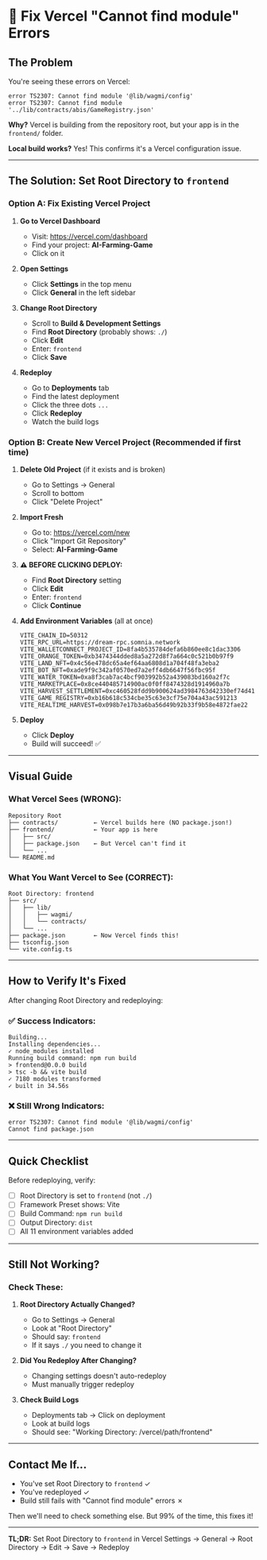 # 🔧 Fix Vercel "Cannot find module" Errors

## The Problem

You're seeing these errors on Vercel:
```
error TS2307: Cannot find module '@lib/wagmi/config'
error TS2307: Cannot find module '../lib/contracts/abis/GameRegistry.json'
```

**Why?** Vercel is building from the repository root, but your app is in the `frontend/` folder.

**Local build works?** Yes! This confirms it's a Vercel configuration issue.

---

## The Solution: Set Root Directory to `frontend`

### Option A: Fix Existing Vercel Project

1. **Go to Vercel Dashboard**
   - Visit: https://vercel.com/dashboard
   - Find your project: **AI-Farming-Game**
   - Click on it

2. **Open Settings**
   - Click **Settings** in the top menu
   - Click **General** in the left sidebar

3. **Change Root Directory**
   - Scroll to **Build & Development Settings**
   - Find **Root Directory** (probably shows: `./`)
   - Click **Edit**
   - Enter: `frontend`
   - Click **Save**

4. **Redeploy**
   - Go to **Deployments** tab
   - Find the latest deployment
   - Click the three dots `...`
   - Click **Redeploy**
   - Watch the build logs

### Option B: Create New Vercel Project (Recommended if first time)

1. **Delete Old Project** (if it exists and is broken)
   - Go to Settings → General
   - Scroll to bottom
   - Click "Delete Project"

2. **Import Fresh**
   - Go to: https://vercel.com/new
   - Click "Import Git Repository"
   - Select: **AI-Farming-Game**

3. **⚠️ BEFORE CLICKING DEPLOY:**
   - Find **Root Directory** setting
   - Click **Edit**
   - Enter: `frontend`
   - Click **Continue**

4. **Add Environment Variables** (all at once)
   ```
   VITE_CHAIN_ID=50312
   VITE_RPC_URL=https://dream-rpc.somnia.network
   VITE_WALLETCONNECT_PROJECT_ID=8fa4b535784defa6b860ee8c1dac3306
   VITE_ORANGE_TOKEN=0xb3474344dded8a5a272d8f7a664c0c521b0b97f9
   VITE_LAND_NFT=0x4c56e478dc65a4ef64aa6808d1a704f48fa3eba2
   VITE_BOT_NFT=0xade9f9c342af0570ed7a2eff4db6647f56fbc95f
   VITE_WATER_TOKEN=0xa8f3cab7ac4bcf903992b52a439083bd160a2f7c
   VITE_MARKETPLACE=0x8ce440485714900ac0f0ff8474328d1914960a7b
   VITE_HARVEST_SETTLEMENT=0xc460528fdd9b900624ad3984763d42330ef74d41
   VITE_GAME_REGISTRY=0xb16b618c534cbe35c63e3cf75e704a43ac591213
   VITE_REALTIME_HARVEST=0x098b7e17b3a6ba56d49b92b33f9b58e4872fae22
   ```

5. **Deploy**
   - Click **Deploy**
   - Build will succeed! ✅

---

## Visual Guide

### What Vercel Sees (WRONG):
```
Repository Root
├── contracts/          ← Vercel builds here (NO package.json!)
├── frontend/           ← Your app is here
│   ├── src/
│   ├── package.json    ← But Vercel can't find it
│   └── ...
└── README.md
```

### What You Want Vercel to See (CORRECT):
```
Root Directory: frontend
├── src/
│   ├── lib/
│   │   ├── wagmi/
│   │   └── contracts/
│   └── ...
├── package.json        ← Now Vercel finds this!
├── tsconfig.json
└── vite.config.ts
```

---

## How to Verify It's Fixed

After changing Root Directory and redeploying:

### ✅ Success Indicators:
```
Building...
Installing dependencies...
✓ node_modules installed
Running build command: npm run build
> frontend@0.0.0 build
> tsc -b && vite build
✓ 7180 modules transformed
✓ built in 34.56s
```

### ❌ Still Wrong Indicators:
```
error TS2307: Cannot find module '@lib/wagmi/config'
Cannot find package.json
```

---

## Quick Checklist

Before redeploying, verify:

- [ ] Root Directory is set to `frontend` (not `./`)
- [ ] Framework Preset shows: Vite
- [ ] Build Command: `npm run build`
- [ ] Output Directory: `dist`
- [ ] All 11 environment variables added

---

## Still Not Working?

### Check These:

1. **Root Directory Actually Changed?**
   - Go to Settings → General
   - Look at "Root Directory"
   - Should say: `frontend`
   - If it says `./` you need to change it

2. **Did You Redeploy After Changing?**
   - Changing settings doesn't auto-redeploy
   - Must manually trigger redeploy

3. **Check Build Logs**
   - Deployments tab → Click on deployment
   - Look at build logs
   - Should see: "Working Directory: /vercel/path/frontend"

---

## Contact Me If...

- You've set Root Directory to `frontend` ✓
- You've redeployed ✓  
- Build still fails with "Cannot find module" errors ✗

Then we'll need to check something else. But 99% of the time, this fixes it!

---

**TL;DR:** Set Root Directory to `frontend` in Vercel Settings → General → Root Directory → Edit → Save → Redeploy
